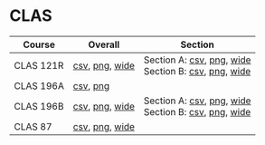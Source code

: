 # CLAS

| Course | Overall | Section |
| ------ | ------- | ------- |
| CLAS 121R | [csv](https://github.com/UCSD-Historical-Enrollment-Data/2024Fall/blob/main/overall/CLAS%20121R.csv), [png](https://raw.githubusercontent.com/UCSD-Historical-Enrollment-Data/2024Fall/main/plot_overall/CLAS%20121R.png), [wide](https://raw.githubusercontent.com/UCSD-Historical-Enrollment-Data/2024Fall/main/plot_overall_wide/CLAS%20121R.png) | Section A: [csv](https://github.com/UCSD-Historical-Enrollment-Data/2024Fall/blob/main/section/CLAS%20121R_A.csv), [png](https://raw.githubusercontent.com/UCSD-Historical-Enrollment-Data/2024Fall/main/plot_section/CLAS%20121R_A.png), [wide](https://raw.githubusercontent.com/UCSD-Historical-Enrollment-Data/2024Fall/main/plot_section_wide/CLAS%20121R_A.png)<br>Section B: [csv](https://github.com/UCSD-Historical-Enrollment-Data/2024Fall/blob/main/section/CLAS%20121R_B.csv), [png](https://raw.githubusercontent.com/UCSD-Historical-Enrollment-Data/2024Fall/main/plot_section/CLAS%20121R_B.png), [wide](https://raw.githubusercontent.com/UCSD-Historical-Enrollment-Data/2024Fall/main/plot_section_wide/CLAS%20121R_B.png) |
| CLAS 196A | [csv](https://github.com/UCSD-Historical-Enrollment-Data/2024Fall/blob/main/overall/CLAS%20196A.csv), [png](https://raw.githubusercontent.com/UCSD-Historical-Enrollment-Data/2024Fall/main/plot_overall/CLAS%20196A.png) |  |
| CLAS 196B | [csv](https://github.com/UCSD-Historical-Enrollment-Data/2024Fall/blob/main/overall/CLAS%20196B.csv), [png](https://raw.githubusercontent.com/UCSD-Historical-Enrollment-Data/2024Fall/main/plot_overall/CLAS%20196B.png), [wide](https://raw.githubusercontent.com/UCSD-Historical-Enrollment-Data/2024Fall/main/plot_overall_wide/CLAS%20196B.png) | Section A: [csv](https://github.com/UCSD-Historical-Enrollment-Data/2024Fall/blob/main/section/CLAS%20196B_A.csv), [png](https://raw.githubusercontent.com/UCSD-Historical-Enrollment-Data/2024Fall/main/plot_section/CLAS%20196B_A.png), [wide](https://raw.githubusercontent.com/UCSD-Historical-Enrollment-Data/2024Fall/main/plot_section_wide/CLAS%20196B_A.png)<br>Section B: [csv](https://github.com/UCSD-Historical-Enrollment-Data/2024Fall/blob/main/section/CLAS%20196B_B.csv), [png](https://raw.githubusercontent.com/UCSD-Historical-Enrollment-Data/2024Fall/main/plot_section/CLAS%20196B_B.png), [wide](https://raw.githubusercontent.com/UCSD-Historical-Enrollment-Data/2024Fall/main/plot_section_wide/CLAS%20196B_B.png) |
| CLAS 87 | [csv](https://github.com/UCSD-Historical-Enrollment-Data/2024Fall/blob/main/overall/CLAS%2087.csv), [png](https://raw.githubusercontent.com/UCSD-Historical-Enrollment-Data/2024Fall/main/plot_overall/CLAS%2087.png), [wide](https://raw.githubusercontent.com/UCSD-Historical-Enrollment-Data/2024Fall/main/plot_overall_wide/CLAS%2087.png) |  |
